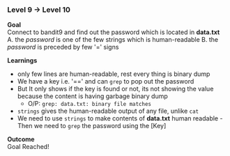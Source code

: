 ### Level 9 -> Level 10


**Goal**<br>
Connect to bandit9 and find out the password which is located in **data.txt**
A. the _password_ is one of the few strings which is human-readable
B. the _password_ is preceded by few '=' signs

**Learnings**<br>
- only few lines are human-readable, rest every thing is binary dump
- We have a key i.e. '==' and can `grep` to pop out the password
- But It only shows if the key is found or not, its not showing the value because the content is having garbage binary dump
    - O/P: `grep: data.txt: binary file matches`
- `strings` gives the human-readable output of any file, unlike `cat`
- We need to use `strings` to make contents of **data.txt** human readable - Then we need to `grep` the password using the [Key]
    


**Outcome**<br>
Goal Reached! <!-- Password to next level:: `FGUW5ilLVJrxX9kMYMmlN4MgbpfMiqey` -->